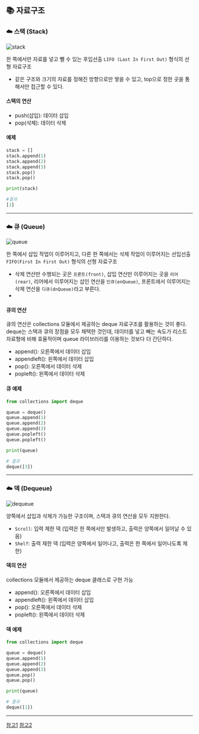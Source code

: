 ## 📚 자료구조
### ☁️ 스택 (Stack)
![stack](https://github.com/hufs71/code-study/assets/115367115/2c4c293e-c363-4bed-b713-6482e7a76857)

한 쪽에서만 자료를 넣고 뺄 수 있는 후입선출 `LIFO (Last In First Out)` 형식의 선형 자료구조 
- 같은 구조와 크기의 자료를 정해진 방향으로만 쌓을 수 있고, top으로 정한 곳을 통해서만 접근할 수 있다.
#### 스택의 연산
- push(삽입): 데이터 삽입
- pop(삭제): 데이터 삭제
#### 예제
```python
stack = []
stack.append(1)
stack.append(2)
stack.append(3)
stack.pop()
stack.pop()

print(stack)

#결과
[1]
```
---
### ☁️ 큐 (Queue)
![queue](https://github.com/hufs71/code-study/assets/115367115/c35fab17-c203-441f-984a-c9375db3c199)

한 쪽에서 삽입 작업이 이루어지고, 다른 한 쪽에서는 삭제 작업이 이루어지는 선입선출 `FIFO(First In First Out)` 형식의 선형 자료구조

- 삭제 연산만 수행되는 곳은 `프론트(front)`, 삽입 연산만 이루어지는 곳을 `리어(rear)`, 리어에서 이루어지는 삽인 연산을 `인큐(enQueue)`, 프론트에서 이루어지는 삭제 연산을 `디큐(dnQueue)`라고 부른다.
- 
#### 큐의 연산
큐의 연산은 collections 모듈에서 제공하는 deque 자료구조를 활용하는 것이 좋다. deque는 스택과 큐의 장점을 모두 채택한 것인데, 데이터를 넣고 빼는 속도가 리스트 자료형에 비해 효율적이며 queue 라이브러리를 이용하는 것보다 더 간단하다. 
- append(): 오른쪽에서 데이터 삽입
- appendleft(): 왼쪽에서 데이터 삽입
- pop(): 오른쪽에서 데이터 삭제
- popleft(): 왼쪽에서 데이터 삭제

#### 큐 예제

```python
from collections import deque

queue = deque()
queue.append(1)
queue.append(2)
queue.append(3)
queue.popleft()
queue.popleft()

print(queue)

# 결과
deque([3])
```
---
### ☁️ 덱 (Dequeue)
![dequeue](https://github.com/hufs71/code-study/assets/115367115/b8bacc42-704e-4557-83e1-4e94a3820e27)

양쪽에서 삽입과 삭제가 가능한 구조이며, 스택과 큐의 연산을 모두 지원한다. 
- `Scroll`: 입력 제한 덱 (입력은 한 쪽에서만 발생하고, 출력은 양쪽에서 일어날 수 있음)
- `Shelf`: 출력 제한 덱 (입력은 양쪽에서 일어나고, 출력은 한 쪽에서 일어나도록 제한)

#### 덱의 연산
collections 모듈에서 제공하는 deque 클래스로 구현 가능
- append(): 오른쪽에서 데이터 삽입
- appendleft(): 왼쪽에서 데이터 삽입
- pop(): 오른쪽에서 데이터 삭제
- popleft(): 왼쪽에서 데이터 삭제

#### 덱 예제
```python
from collections import deque

queue = deque()
queue.append(1)
queue.append(2)
queue.append(3)
queue.pop()
queue.pop()

print(queue)

# 결과
deque([1])
```
---
[참고1](https://velog.io/@falling_star3/%EC%9E%90%EB%A3%8C%EA%B5%AC%EC%A1%B0-%EC%8A%A4%ED%83%9DStack%ED%81%90Queue%EB%8D%B1Deque)
[참고2](https://velog.io/@nnnyeong/%EC%9E%90%EB%A3%8C%EA%B5%AC%EC%A1%B0-%EC%8A%A4%ED%83%9D-Stack-%ED%81%90-Queue-%EB%8D%B1-Deque)

